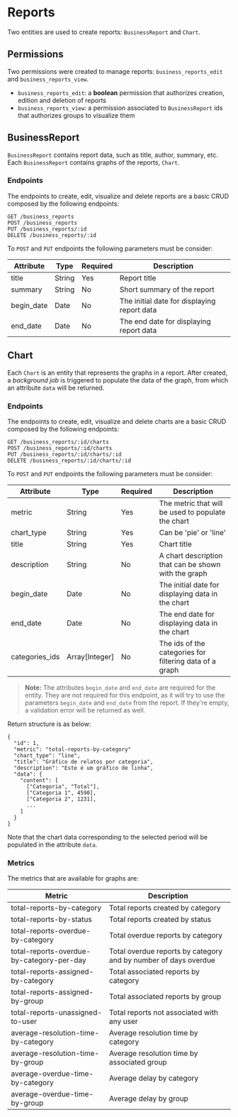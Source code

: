 # Reports

Two entities are used to create reports: `BusinessReport` and `Chart`.

## Permissions

Two permissions were created to manage reports: `business_reports_edit` and `business_reports_view`.

* `business_reports_edit`: a **boolean** permission that authorizes creation, edition and deletion of reports
* `business_reports_view`: a permission associated to `BusinessReport` ids that authorizes groups to visualize them

## BusinessReport

`BusinessReport` contains report data, such as title, author, summary, etc. Each `BusinessReport` contains graphs of the reports, `Chart`.

### Endpoints

The endpoints to create, edit, visualize and delete reports are a basic CRUD composed by the following endpoints:

    GET /business_reports
    POST /business_reports
    PUT /business_reports/:id
    DELETE /business_reports/:id

To `POST` and `PUT` endpoints the following parameters must be consider:

| Attribute  | Type   | Required | Description                                 |
|------------|--------|----------|---------------------------------------------|
| title      | String | Yes      | Report title                                |
| summary    | String | No       | Short summary of the report                 |
| begin_date | Date   | No       | The initial date for displaying report data |
| end_date   | Date   | No       | The end date for displaying report data     |

## Chart

Each `Chart` is an entity that represents the graphs in a report. After created, a _background job_ is triggered to populate the data of the graph, from which an attribute `data` will be returned.

### Endpoints

The endpoints to create, edit, visualize and delete charts are a basic CRUD composed by the following endpoints:

    GET /business_reports/:id/charts
    POST /business_reports/:id/charts
    PUT /business_reports/:id/charts/:id
    DELETE /business_reports/:id/charts/:id

To `POST` and `PUT` endpoints the following parameters must be consider:
	
| Attribute      | Type           | Required  | Description                                             |
|----------------|----------------|-----------|---------------------------------------------------------|
| metric         | String         | Yes       | The metric that will be used to populate the chart      |
| chart_type     | String         | Yes       | Can be 'pie' or 'line'                                  |
| title          | String         | Yes       | Chart title                                             |
| description    | String         | No        | A chart description that can be shown with the graph    |
| begin_date     | Date           | No        | The initial date for displaying data in the chart       |
| end_date       | Date           | No        | The end date for displaying data in the chart           |
| categories_ids | Array[Integer] | No        | The ids of the categories for filtering data of a graph |

> **Note:** The attributes `begin_date` and `end_date` are required for the entity. They are not required for this endpoint, as it will try to use the parameters `begin_date` and
> `end_date` from the report. If they're empty, a validation error will be returned as well.

Return structure is as below:

    {
      "id": 1,
      "metric": "total-reports-by-category"
      "chart_type": "line",
      "title": "Gráfico de relatos por categoria",
      "description": "Este é um gráfico de linha",
      "data": {
        "content": [
          ["Categoria", "Total"],
          ["Categoria 1", 4590],
          ["Categoria 2", 1231],
          ...
        ]
      }
    }

Note that the chart data corresponding to the selected period will be populated in the attribute `data`. 

### Metrics

The metrics that are available for graphs are:

| Metric                                    | Description                                                      |
|-------------------------------------------|------------------------------------------------------------------|
| total-reports-by-category                 | Total reports created by category                                |
| total-reports-by-status                   | Total reports created by status                                  |
| total-reports-overdue-by-category         | Total overdue reports by category                                |
| total-reports-overdue-by-category-per-day | Total overdue reports by category and by number of days overdue  |
| total-reports-assigned-by-category        | Total associated reports by category                             |
| total-reports-assigned-by-group           | Total associated reports by group                                |
| total-reports-unassigned-to-user          | Total reports not associated with any user                       |
| average-resolution-time-by-category       | Average resolution time by category                              |
| average-resolution-time-by-group          | Average resolution time by associated group                      |
| average-overdue-time-by-category          | Average delay by category                                        |
| average-overdue-time-by-group             | Average delay by group                                           |
